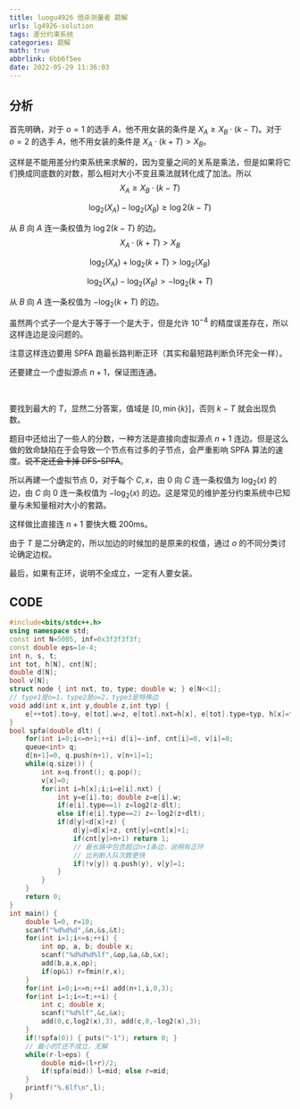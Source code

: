 ```yaml
---
title: luogu4926 倍杀测量者 题解
urls: lg4926-solution
tags: 差分约束系统
categories: 题解
math: true
abbrlink: 6bb6f5ee
date: 2022-05-29 11:36:03
---
```


## 分析

首先明确，对于 $o=1$ 的选手 $A$，他不用女装的条件是 $X_A \ge X_B \cdot(k-T)$。对于 $o=2$ 的选手 $A$，他不用女装的条件是 $X_A \cdot (k+T) > X_B$。

这样是不能用差分约束系统来求解的，因为变量之间的关系是乘法，但是如果将它们换成同底数的对数，那么相对大小不变且乘法就转化成了加法。<!--more-->所以
$$
X_A \ge X_B \cdot(k-T)
$$

$$
\log_2 (X_A) - \log_2 (X_B) \ge  \log2 (k-T)
$$

从 $B$ 向 $A$ 连一条权值为 $\log2 (k-T)$ 的边。
$$
X_A \cdot (k+T) > X_B
$$

$$
\log_2 (X_A) + \log_2 (k+T) > \log_2 (X_B)
$$

$$
\log_2(X_A) - \log_2 (X_B) > - \log_2(k+T)
$$

从 $B$ 向 $A$ 连一条权值为 $- \log_2 (k+T)$ 的边。

虽然两个式子一个是大于等于一个是大于，但是允许 $10^{-4}$ 的精度误差存在，所以这样连边是没问题的。

注意这样连边要用 SPFA 跑最长路判断正环（其实和最短路判断负环完全一样）。

还要建立一个虚拟源点 $n+1$，保证图连通。

&nbsp;

要找到最大的 $T$，显然二分答案，值域是 $[0,\min{\{ k \}}]$，否则 $k-T$ 就会出现负数。

题目中还给出了一些人的分数，一种方法是直接向虚拟源点 $n+1$ 连边。但是这么做的致命缺陷在于会导致一个节点有过多的子节点，会严重影响 SPFA 算法的速度。~~说不定还会卡掉 DFS-SPFA~~。

所以再建一个虚拟节点 $0$，对于每个 $C,x$，由 $0$ 向 $C$ 连一条权值为 $\log_2(x)$ 的边，由 $C$ 向 $0$ 连一条权值为 $-\log_2(x)$ 的边。这是常见的维护差分约束系统中已知量与未知量相对大小的套路。

这样做比直接连 $n+1$ 要快大概 200ms。

由于 $T$ 是二分确定的，所以加边的时候加的是原来的权值，通过 $o$ 的不同分类讨论确定边权。

最后，如果有正环，说明不全成立，一定有人要女装。

## CODE

```cpp
#include<bits/stdc++.h>
using namespace std;
const int N=5005, inf=0x3f3f3f3f;
const double eps=1e-4;
int n, s, t;
int tot, h[N], cnt[N];
double d[N];
bool v[N];
struct node { int nxt, to, type; double w; } e[N<<1];
// type1是o=1，type2是o=2，type3是特殊边
void add(int x,int y,double z,int typ) {
	e[++tot].to=y, e[tot].w=z, e[tot].nxt=h[x], e[tot].type=typ, h[x]=tot;
}
bool spfa(double dlt) {
	for(int i=0;i<=n+1;++i) d[i]=-inf, cnt[i]=0, v[i]=0;
	queue<int> q;
	d[n+1]=0, q.push(n+1), v[n+1]=1;
	while(q.size()) {
		int x=q.front(); q.pop();
		v[x]=0;
		for(int i=h[x];i;i=e[i].nxt) {
			int y=e[i].to; double z=e[i].w;
			if(e[i].type==1) z=log2(z-dlt);
			else if(e[i].type==2) z=-log2(z+dlt);
			if(d[y]<d[x]+z) {
				d[y]=d[x]+z, cnt[y]=cnt[x]+1;
				if(cnt[y]>n+1) return 1;
                // 最长路中包含超过n+1条边，说明有正环
                // 比判断入队次数更快
				if(!v[y]) q.push(y), v[y]=1;
			}
		}
	}
	return 0;
}
int main() {
	double l=0, r=10;
	scanf("%d%d%d",&n,&s,&t);
	for(int i=1;i<=s;++i) {
		int op, a, b; double x;
		scanf("%d%d%d%lf",&op,&a,&b,&x);
		add(b,a,x,op);
		if(op&1) r=fmin(r,x);
	}
	for(int i=0;i<=n;++i) add(n+1,i,0,3);
	for(int i=1;i<=t;++i) {
		int c; double x;
		scanf("%d%lf",&c,&x);
		add(0,c,log2(x),3), add(c,0,-log2(x),3);
	}
	if(!spfa(0)) { puts("-1"); return 0; }
    // 最小的T还不成立，无解
	while(r-l>eps) {
		double mid=(l+r)/2;
		if(spfa(mid)) l=mid; else r=mid;
	}
	printf("%.6lf\n",l);
}
```
